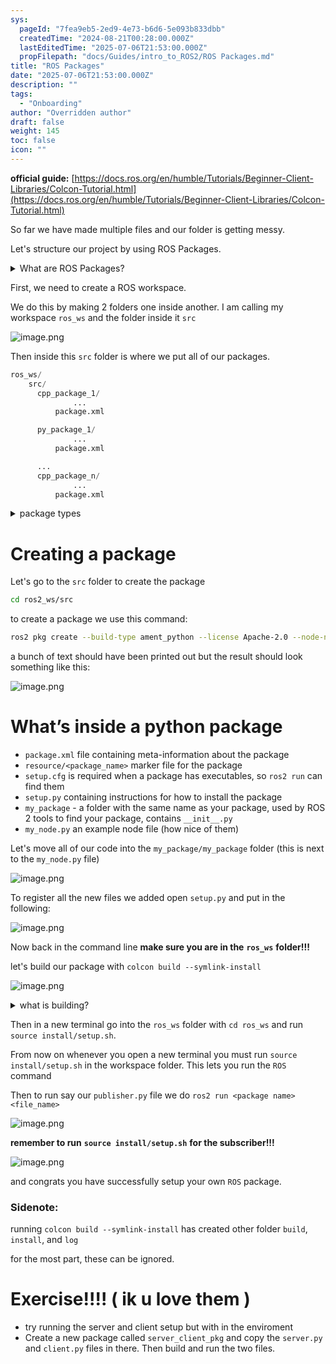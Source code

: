 ```yaml
---
sys:
  pageId: "7fea9eb5-2ed9-4e73-b6d6-5e093b833dbb"
  createdTime: "2024-08-21T00:28:00.000Z"
  lastEditedTime: "2025-07-06T21:53:00.000Z"
  propFilepath: "docs/Guides/intro_to_ROS2/ROS Packages.md"
title: "ROS Packages"
date: "2025-07-06T21:53:00.000Z"
description: ""
tags:
  - "Onboarding"
author: "Overridden author"
draft: false
weight: 145
toc: false
icon: ""
---
```


**official guide:** [https://docs.ros.org/en/humble/Tutorials/Beginner-Client-Libraries/Colcon-Tutorial.html](https://docs.ros.org/en/humble/Tutorials/Beginner-Client-Libraries/Colcon-Tutorial.html)

So far we have made multiple files and our folder is getting messy.

Let's structure our project by using ROS Packages.

<details>
      <summary>What are ROS Packages?</summary>
      ROS Packages are, as the name implies, packages of code that are highly sharable between ROS developers.
  </details>

First, we need to create a ROS workspace.

We do this by making 2 folders one inside another. I am calling my workspace `ros_ws` and the folder inside it `src`

![image.png](https://prod-files-secure.s3.us-west-2.amazonaws.com/d518164a-d88e-44d1-a4ee-3adb3bd8bce0/70706947-fd18-4537-a67b-e12946812d31/image.png?X-Amz-Algorithm=AWS4-HMAC-SHA256&X-Amz-Content-Sha256=UNSIGNED-PAYLOAD&X-Amz-Credential=ASIAZI2LB4665XXJFBIN%2F20250715%2Fus-west-2%2Fs3%2Faws4_request&X-Amz-Date=20250715T110855Z&X-Amz-Expires=3600&X-Amz-Security-Token=IQoJb3JpZ2luX2VjECsaCXVzLXdlc3QtMiJIMEYCIQCM7wfEI%2FQeuqdrnaG7a78MjnKrIjjfz84dYn6SILfQQgIhAKdIyg79btNEEOh%2BWSboM26K9BJpuJkgYL6PcTvnLx1RKv8DCEQQABoMNjM3NDIzMTgzODA1IgyovgRrsCxSUBrPgEUq3AP%2FPP5xQtqU6x6MCvKbmDVyvotQ26rA2CCVzURxk%2FSq56xkIKigEmG%2F1yTuFPZ%2FP6YZ6AvY0%2BC5tO1g8mmEqTzsk7Y%2F6cNZb9ekSXtpkhw5kl1WQAOV1xPlym72MEUpU0goh%2FtCfVK2Q5vQrIl3nLxoXsd%2F7tUixithNWPxjpz%2FSS73gYlqTIb51uflC5OxZoiF5dZUpkA1j4YSXvLAnFN4RNSXn7TPoULfIGNGFCxFjuL5n69g2Ml2BpcsXgEuc48pZydYWMRSxAZFLv9nRXbv71%2BsbUIZHcJ1lAy9HE5cFGHsfLZB4I8xzLFYyumCU7mSkJSs3PUQrjiKcl%2FNAQd8MQTyQXun8KEGlMIKqcuEatpTLmjFV5IsYzCYHt1GCotsNhpbEx7AE4LAyOKcBUERomBDq8abUn%2FnzNc8K0NDhGj3fKvWfNbrQMpk9yhZYiiOZQNVcUb8coAQO1iy9pSbIG%2BajAqY4niqymE1MMRQYfSS5zce%2B9ClcyyMC1pozS%2FHInX0IoN8GslV0PXTJ1ODfcfJ9oXWkFsQ5a9Thvkjo1PbAJsJjP2YLNxLWxCH90JhY5lQ9HKyDiMJdeX6Lku8KhW1n2Il8Z5DXFJw4GOrGEZe5HCeeuivTfUnYTCU2djDBjqkAVWJYd5ACw07pWbyKqMsuX%2FNWYI0%2F3Tm1eklgjJbkVvlWTdQTgL5c20JpAuRHipTBEoi%2BH4mLIE4epSB3PRX5JOM0UxWxcnqeqa9NCmWBLGMZU%2BHizQ8vga8Qd%2BnNGlFbCV86%2BgDGpFMvzdnj3d%2B5DzxNB8De6KKa50KcICBPu4KG1h1nZ3q%2F5ZDaLrjeHWmR8JDjRmQOgVxOsXSecHMdR4O5PAV&X-Amz-Signature=7f57f2125f65125f00170d62631502eb270d2bbf2fc247eb6e36107f620b1ad5&X-Amz-SignedHeaders=host&x-amz-checksum-mode=ENABLED&x-id=GetObject)

Then inside this `src` folder is where we put all of our packages.

```python
ros_ws/
    src/
      cpp_package_1/
		      ...
          package.xml

      py_package_1/
		      ...
          package.xml

      ...
      cpp_package_n/
		      ...
          package.xml

```

<details>

<summary>package types</summary>

packages can be either `C++` or python.

the intern file structure is different for each but for this guide we will stick to creating python packages

</details>

# Creating a package

Let's go to the `src` folder to create the package

```bash
cd ros2_ws/src
```

to create a package we use this command:

```bash
ros2 pkg create --build-type ament_python --license Apache-2.0 --node-name my_node my_package
```

a bunch of text should have been printed out but the result should look something like this:

![image.png](https://prod-files-secure.s3.us-west-2.amazonaws.com/d518164a-d88e-44d1-a4ee-3adb3bd8bce0/e6cf1e3f-8512-4a3e-b131-079f800bf3e8/image.png?X-Amz-Algorithm=AWS4-HMAC-SHA256&X-Amz-Content-Sha256=UNSIGNED-PAYLOAD&X-Amz-Credential=ASIAZI2LB4665XXJFBIN%2F20250715%2Fus-west-2%2Fs3%2Faws4_request&X-Amz-Date=20250715T110855Z&X-Amz-Expires=3600&X-Amz-Security-Token=IQoJb3JpZ2luX2VjECsaCXVzLXdlc3QtMiJIMEYCIQCM7wfEI%2FQeuqdrnaG7a78MjnKrIjjfz84dYn6SILfQQgIhAKdIyg79btNEEOh%2BWSboM26K9BJpuJkgYL6PcTvnLx1RKv8DCEQQABoMNjM3NDIzMTgzODA1IgyovgRrsCxSUBrPgEUq3AP%2FPP5xQtqU6x6MCvKbmDVyvotQ26rA2CCVzURxk%2FSq56xkIKigEmG%2F1yTuFPZ%2FP6YZ6AvY0%2BC5tO1g8mmEqTzsk7Y%2F6cNZb9ekSXtpkhw5kl1WQAOV1xPlym72MEUpU0goh%2FtCfVK2Q5vQrIl3nLxoXsd%2F7tUixithNWPxjpz%2FSS73gYlqTIb51uflC5OxZoiF5dZUpkA1j4YSXvLAnFN4RNSXn7TPoULfIGNGFCxFjuL5n69g2Ml2BpcsXgEuc48pZydYWMRSxAZFLv9nRXbv71%2BsbUIZHcJ1lAy9HE5cFGHsfLZB4I8xzLFYyumCU7mSkJSs3PUQrjiKcl%2FNAQd8MQTyQXun8KEGlMIKqcuEatpTLmjFV5IsYzCYHt1GCotsNhpbEx7AE4LAyOKcBUERomBDq8abUn%2FnzNc8K0NDhGj3fKvWfNbrQMpk9yhZYiiOZQNVcUb8coAQO1iy9pSbIG%2BajAqY4niqymE1MMRQYfSS5zce%2B9ClcyyMC1pozS%2FHInX0IoN8GslV0PXTJ1ODfcfJ9oXWkFsQ5a9Thvkjo1PbAJsJjP2YLNxLWxCH90JhY5lQ9HKyDiMJdeX6Lku8KhW1n2Il8Z5DXFJw4GOrGEZe5HCeeuivTfUnYTCU2djDBjqkAVWJYd5ACw07pWbyKqMsuX%2FNWYI0%2F3Tm1eklgjJbkVvlWTdQTgL5c20JpAuRHipTBEoi%2BH4mLIE4epSB3PRX5JOM0UxWxcnqeqa9NCmWBLGMZU%2BHizQ8vga8Qd%2BnNGlFbCV86%2BgDGpFMvzdnj3d%2B5DzxNB8De6KKa50KcICBPu4KG1h1nZ3q%2F5ZDaLrjeHWmR8JDjRmQOgVxOsXSecHMdR4O5PAV&X-Amz-Signature=13ce83493700cb77ec32330f1c3ec5d73d4a6517aa0f9f8f7bf5ee9333ee1072&X-Amz-SignedHeaders=host&x-amz-checksum-mode=ENABLED&x-id=GetObject)

# What’s inside a python package

- `package.xml` file containing meta-information about the package
- `resource/<package_name>` marker file for the package
- `setup.cfg` is required when a package has executables, so `ros2 run` can find them
- `setup.py` containing instructions for how to install the package
- `my_package` - a folder with the same name as your package, used by ROS 2 tools to find your package, contains `__init__.py`
- `my_node.py` an example node file (how nice of them)

Let's move all of our code into the `my_package/my_package` folder (this is next to the `my_node.py` file)

![image.png](https://prod-files-secure.s3.us-west-2.amazonaws.com/d518164a-d88e-44d1-a4ee-3adb3bd8bce0/9ce58f11-0da9-4d3e-b86d-506a9685d378/image.png?X-Amz-Algorithm=AWS4-HMAC-SHA256&X-Amz-Content-Sha256=UNSIGNED-PAYLOAD&X-Amz-Credential=ASIAZI2LB4665XXJFBIN%2F20250715%2Fus-west-2%2Fs3%2Faws4_request&X-Amz-Date=20250715T110855Z&X-Amz-Expires=3600&X-Amz-Security-Token=IQoJb3JpZ2luX2VjECsaCXVzLXdlc3QtMiJIMEYCIQCM7wfEI%2FQeuqdrnaG7a78MjnKrIjjfz84dYn6SILfQQgIhAKdIyg79btNEEOh%2BWSboM26K9BJpuJkgYL6PcTvnLx1RKv8DCEQQABoMNjM3NDIzMTgzODA1IgyovgRrsCxSUBrPgEUq3AP%2FPP5xQtqU6x6MCvKbmDVyvotQ26rA2CCVzURxk%2FSq56xkIKigEmG%2F1yTuFPZ%2FP6YZ6AvY0%2BC5tO1g8mmEqTzsk7Y%2F6cNZb9ekSXtpkhw5kl1WQAOV1xPlym72MEUpU0goh%2FtCfVK2Q5vQrIl3nLxoXsd%2F7tUixithNWPxjpz%2FSS73gYlqTIb51uflC5OxZoiF5dZUpkA1j4YSXvLAnFN4RNSXn7TPoULfIGNGFCxFjuL5n69g2Ml2BpcsXgEuc48pZydYWMRSxAZFLv9nRXbv71%2BsbUIZHcJ1lAy9HE5cFGHsfLZB4I8xzLFYyumCU7mSkJSs3PUQrjiKcl%2FNAQd8MQTyQXun8KEGlMIKqcuEatpTLmjFV5IsYzCYHt1GCotsNhpbEx7AE4LAyOKcBUERomBDq8abUn%2FnzNc8K0NDhGj3fKvWfNbrQMpk9yhZYiiOZQNVcUb8coAQO1iy9pSbIG%2BajAqY4niqymE1MMRQYfSS5zce%2B9ClcyyMC1pozS%2FHInX0IoN8GslV0PXTJ1ODfcfJ9oXWkFsQ5a9Thvkjo1PbAJsJjP2YLNxLWxCH90JhY5lQ9HKyDiMJdeX6Lku8KhW1n2Il8Z5DXFJw4GOrGEZe5HCeeuivTfUnYTCU2djDBjqkAVWJYd5ACw07pWbyKqMsuX%2FNWYI0%2F3Tm1eklgjJbkVvlWTdQTgL5c20JpAuRHipTBEoi%2BH4mLIE4epSB3PRX5JOM0UxWxcnqeqa9NCmWBLGMZU%2BHizQ8vga8Qd%2BnNGlFbCV86%2BgDGpFMvzdnj3d%2B5DzxNB8De6KKa50KcICBPu4KG1h1nZ3q%2F5ZDaLrjeHWmR8JDjRmQOgVxOsXSecHMdR4O5PAV&X-Amz-Signature=94f567a67eb2ce0cab3667de28c2fedb9f2c40c4276e2a0c8ffdb11423b0fe3e&X-Amz-SignedHeaders=host&x-amz-checksum-mode=ENABLED&x-id=GetObject)

To register all the new files we added open `setup.py` and put in the following:

![image.png](https://prod-files-secure.s3.us-west-2.amazonaws.com/d518164a-d88e-44d1-a4ee-3adb3bd8bce0/1cd7c262-4cae-4496-9d75-c178537d24a2/image.png?X-Amz-Algorithm=AWS4-HMAC-SHA256&X-Amz-Content-Sha256=UNSIGNED-PAYLOAD&X-Amz-Credential=ASIAZI2LB4665XXJFBIN%2F20250715%2Fus-west-2%2Fs3%2Faws4_request&X-Amz-Date=20250715T110855Z&X-Amz-Expires=3600&X-Amz-Security-Token=IQoJb3JpZ2luX2VjECsaCXVzLXdlc3QtMiJIMEYCIQCM7wfEI%2FQeuqdrnaG7a78MjnKrIjjfz84dYn6SILfQQgIhAKdIyg79btNEEOh%2BWSboM26K9BJpuJkgYL6PcTvnLx1RKv8DCEQQABoMNjM3NDIzMTgzODA1IgyovgRrsCxSUBrPgEUq3AP%2FPP5xQtqU6x6MCvKbmDVyvotQ26rA2CCVzURxk%2FSq56xkIKigEmG%2F1yTuFPZ%2FP6YZ6AvY0%2BC5tO1g8mmEqTzsk7Y%2F6cNZb9ekSXtpkhw5kl1WQAOV1xPlym72MEUpU0goh%2FtCfVK2Q5vQrIl3nLxoXsd%2F7tUixithNWPxjpz%2FSS73gYlqTIb51uflC5OxZoiF5dZUpkA1j4YSXvLAnFN4RNSXn7TPoULfIGNGFCxFjuL5n69g2Ml2BpcsXgEuc48pZydYWMRSxAZFLv9nRXbv71%2BsbUIZHcJ1lAy9HE5cFGHsfLZB4I8xzLFYyumCU7mSkJSs3PUQrjiKcl%2FNAQd8MQTyQXun8KEGlMIKqcuEatpTLmjFV5IsYzCYHt1GCotsNhpbEx7AE4LAyOKcBUERomBDq8abUn%2FnzNc8K0NDhGj3fKvWfNbrQMpk9yhZYiiOZQNVcUb8coAQO1iy9pSbIG%2BajAqY4niqymE1MMRQYfSS5zce%2B9ClcyyMC1pozS%2FHInX0IoN8GslV0PXTJ1ODfcfJ9oXWkFsQ5a9Thvkjo1PbAJsJjP2YLNxLWxCH90JhY5lQ9HKyDiMJdeX6Lku8KhW1n2Il8Z5DXFJw4GOrGEZe5HCeeuivTfUnYTCU2djDBjqkAVWJYd5ACw07pWbyKqMsuX%2FNWYI0%2F3Tm1eklgjJbkVvlWTdQTgL5c20JpAuRHipTBEoi%2BH4mLIE4epSB3PRX5JOM0UxWxcnqeqa9NCmWBLGMZU%2BHizQ8vga8Qd%2BnNGlFbCV86%2BgDGpFMvzdnj3d%2B5DzxNB8De6KKa50KcICBPu4KG1h1nZ3q%2F5ZDaLrjeHWmR8JDjRmQOgVxOsXSecHMdR4O5PAV&X-Amz-Signature=0c1c054ac362a4a599bf75d5af2e9908d6b3d1a279d6f0610c0ff422f9b5ba6d&X-Amz-SignedHeaders=host&x-amz-checksum-mode=ENABLED&x-id=GetObject)

Now back in the command line **make sure you are in the** **`ros_ws`** **folder!!!**

let's build our package with `colcon build --symlink-install`

![image.png](https://prod-files-secure.s3.us-west-2.amazonaws.com/d518164a-d88e-44d1-a4ee-3adb3bd8bce0/2f2a0d27-b173-48fd-b189-5f5c0ce65619/image.png?X-Amz-Algorithm=AWS4-HMAC-SHA256&X-Amz-Content-Sha256=UNSIGNED-PAYLOAD&X-Amz-Credential=ASIAZI2LB4665XXJFBIN%2F20250715%2Fus-west-2%2Fs3%2Faws4_request&X-Amz-Date=20250715T110855Z&X-Amz-Expires=3600&X-Amz-Security-Token=IQoJb3JpZ2luX2VjECsaCXVzLXdlc3QtMiJIMEYCIQCM7wfEI%2FQeuqdrnaG7a78MjnKrIjjfz84dYn6SILfQQgIhAKdIyg79btNEEOh%2BWSboM26K9BJpuJkgYL6PcTvnLx1RKv8DCEQQABoMNjM3NDIzMTgzODA1IgyovgRrsCxSUBrPgEUq3AP%2FPP5xQtqU6x6MCvKbmDVyvotQ26rA2CCVzURxk%2FSq56xkIKigEmG%2F1yTuFPZ%2FP6YZ6AvY0%2BC5tO1g8mmEqTzsk7Y%2F6cNZb9ekSXtpkhw5kl1WQAOV1xPlym72MEUpU0goh%2FtCfVK2Q5vQrIl3nLxoXsd%2F7tUixithNWPxjpz%2FSS73gYlqTIb51uflC5OxZoiF5dZUpkA1j4YSXvLAnFN4RNSXn7TPoULfIGNGFCxFjuL5n69g2Ml2BpcsXgEuc48pZydYWMRSxAZFLv9nRXbv71%2BsbUIZHcJ1lAy9HE5cFGHsfLZB4I8xzLFYyumCU7mSkJSs3PUQrjiKcl%2FNAQd8MQTyQXun8KEGlMIKqcuEatpTLmjFV5IsYzCYHt1GCotsNhpbEx7AE4LAyOKcBUERomBDq8abUn%2FnzNc8K0NDhGj3fKvWfNbrQMpk9yhZYiiOZQNVcUb8coAQO1iy9pSbIG%2BajAqY4niqymE1MMRQYfSS5zce%2B9ClcyyMC1pozS%2FHInX0IoN8GslV0PXTJ1ODfcfJ9oXWkFsQ5a9Thvkjo1PbAJsJjP2YLNxLWxCH90JhY5lQ9HKyDiMJdeX6Lku8KhW1n2Il8Z5DXFJw4GOrGEZe5HCeeuivTfUnYTCU2djDBjqkAVWJYd5ACw07pWbyKqMsuX%2FNWYI0%2F3Tm1eklgjJbkVvlWTdQTgL5c20JpAuRHipTBEoi%2BH4mLIE4epSB3PRX5JOM0UxWxcnqeqa9NCmWBLGMZU%2BHizQ8vga8Qd%2BnNGlFbCV86%2BgDGpFMvzdnj3d%2B5DzxNB8De6KKa50KcICBPu4KG1h1nZ3q%2F5ZDaLrjeHWmR8JDjRmQOgVxOsXSecHMdR4O5PAV&X-Amz-Signature=cd011203fd24a096e9a0bb2f25b7bb89b315d79bd396347de926a068ad6b5076&X-Amz-SignedHeaders=host&x-amz-checksum-mode=ENABLED&x-id=GetObject)

<details>

<summary>what is building?</summary>

if you are a CS major at Rose-Hulman you will learn the answer to this in CSSE132

but TLDR; is it combines all the code files into one program that can be run easily 

</details>

Then in a new terminal go into the `ros_ws` folder with `cd ros_ws` and run `source install/setup.sh`. 

From now on whenever you open a new terminal you must run `source install/setup.sh` in the workspace folder. This lets you run the `ROS` command

Then to run say our `publisher.py` file we do `ros2 run <package name> <file_name>`

![image.png](https://prod-files-secure.s3.us-west-2.amazonaws.com/d518164a-d88e-44d1-a4ee-3adb3bd8bce0/4f4b1219-3a44-4632-aa0a-ce3471699f59/image.png?X-Amz-Algorithm=AWS4-HMAC-SHA256&X-Amz-Content-Sha256=UNSIGNED-PAYLOAD&X-Amz-Credential=ASIAZI2LB4665XXJFBIN%2F20250715%2Fus-west-2%2Fs3%2Faws4_request&X-Amz-Date=20250715T110855Z&X-Amz-Expires=3600&X-Amz-Security-Token=IQoJb3JpZ2luX2VjECsaCXVzLXdlc3QtMiJIMEYCIQCM7wfEI%2FQeuqdrnaG7a78MjnKrIjjfz84dYn6SILfQQgIhAKdIyg79btNEEOh%2BWSboM26K9BJpuJkgYL6PcTvnLx1RKv8DCEQQABoMNjM3NDIzMTgzODA1IgyovgRrsCxSUBrPgEUq3AP%2FPP5xQtqU6x6MCvKbmDVyvotQ26rA2CCVzURxk%2FSq56xkIKigEmG%2F1yTuFPZ%2FP6YZ6AvY0%2BC5tO1g8mmEqTzsk7Y%2F6cNZb9ekSXtpkhw5kl1WQAOV1xPlym72MEUpU0goh%2FtCfVK2Q5vQrIl3nLxoXsd%2F7tUixithNWPxjpz%2FSS73gYlqTIb51uflC5OxZoiF5dZUpkA1j4YSXvLAnFN4RNSXn7TPoULfIGNGFCxFjuL5n69g2Ml2BpcsXgEuc48pZydYWMRSxAZFLv9nRXbv71%2BsbUIZHcJ1lAy9HE5cFGHsfLZB4I8xzLFYyumCU7mSkJSs3PUQrjiKcl%2FNAQd8MQTyQXun8KEGlMIKqcuEatpTLmjFV5IsYzCYHt1GCotsNhpbEx7AE4LAyOKcBUERomBDq8abUn%2FnzNc8K0NDhGj3fKvWfNbrQMpk9yhZYiiOZQNVcUb8coAQO1iy9pSbIG%2BajAqY4niqymE1MMRQYfSS5zce%2B9ClcyyMC1pozS%2FHInX0IoN8GslV0PXTJ1ODfcfJ9oXWkFsQ5a9Thvkjo1PbAJsJjP2YLNxLWxCH90JhY5lQ9HKyDiMJdeX6Lku8KhW1n2Il8Z5DXFJw4GOrGEZe5HCeeuivTfUnYTCU2djDBjqkAVWJYd5ACw07pWbyKqMsuX%2FNWYI0%2F3Tm1eklgjJbkVvlWTdQTgL5c20JpAuRHipTBEoi%2BH4mLIE4epSB3PRX5JOM0UxWxcnqeqa9NCmWBLGMZU%2BHizQ8vga8Qd%2BnNGlFbCV86%2BgDGpFMvzdnj3d%2B5DzxNB8De6KKa50KcICBPu4KG1h1nZ3q%2F5ZDaLrjeHWmR8JDjRmQOgVxOsXSecHMdR4O5PAV&X-Amz-Signature=18c34524c7ddd01a4b9c113379db15dfb49f83d1c242184b04a61e202e7cb3e3&X-Amz-SignedHeaders=host&x-amz-checksum-mode=ENABLED&x-id=GetObject)

**remember to run** **`source install/setup.sh`** **for the subscriber!!!**

![image.png](https://prod-files-secure.s3.us-west-2.amazonaws.com/d518164a-d88e-44d1-a4ee-3adb3bd8bce0/02121119-dad4-49ec-8356-c956108b4243/image.png?X-Amz-Algorithm=AWS4-HMAC-SHA256&X-Amz-Content-Sha256=UNSIGNED-PAYLOAD&X-Amz-Credential=ASIAZI2LB4665XXJFBIN%2F20250715%2Fus-west-2%2Fs3%2Faws4_request&X-Amz-Date=20250715T110855Z&X-Amz-Expires=3600&X-Amz-Security-Token=IQoJb3JpZ2luX2VjECsaCXVzLXdlc3QtMiJIMEYCIQCM7wfEI%2FQeuqdrnaG7a78MjnKrIjjfz84dYn6SILfQQgIhAKdIyg79btNEEOh%2BWSboM26K9BJpuJkgYL6PcTvnLx1RKv8DCEQQABoMNjM3NDIzMTgzODA1IgyovgRrsCxSUBrPgEUq3AP%2FPP5xQtqU6x6MCvKbmDVyvotQ26rA2CCVzURxk%2FSq56xkIKigEmG%2F1yTuFPZ%2FP6YZ6AvY0%2BC5tO1g8mmEqTzsk7Y%2F6cNZb9ekSXtpkhw5kl1WQAOV1xPlym72MEUpU0goh%2FtCfVK2Q5vQrIl3nLxoXsd%2F7tUixithNWPxjpz%2FSS73gYlqTIb51uflC5OxZoiF5dZUpkA1j4YSXvLAnFN4RNSXn7TPoULfIGNGFCxFjuL5n69g2Ml2BpcsXgEuc48pZydYWMRSxAZFLv9nRXbv71%2BsbUIZHcJ1lAy9HE5cFGHsfLZB4I8xzLFYyumCU7mSkJSs3PUQrjiKcl%2FNAQd8MQTyQXun8KEGlMIKqcuEatpTLmjFV5IsYzCYHt1GCotsNhpbEx7AE4LAyOKcBUERomBDq8abUn%2FnzNc8K0NDhGj3fKvWfNbrQMpk9yhZYiiOZQNVcUb8coAQO1iy9pSbIG%2BajAqY4niqymE1MMRQYfSS5zce%2B9ClcyyMC1pozS%2FHInX0IoN8GslV0PXTJ1ODfcfJ9oXWkFsQ5a9Thvkjo1PbAJsJjP2YLNxLWxCH90JhY5lQ9HKyDiMJdeX6Lku8KhW1n2Il8Z5DXFJw4GOrGEZe5HCeeuivTfUnYTCU2djDBjqkAVWJYd5ACw07pWbyKqMsuX%2FNWYI0%2F3Tm1eklgjJbkVvlWTdQTgL5c20JpAuRHipTBEoi%2BH4mLIE4epSB3PRX5JOM0UxWxcnqeqa9NCmWBLGMZU%2BHizQ8vga8Qd%2BnNGlFbCV86%2BgDGpFMvzdnj3d%2B5DzxNB8De6KKa50KcICBPu4KG1h1nZ3q%2F5ZDaLrjeHWmR8JDjRmQOgVxOsXSecHMdR4O5PAV&X-Amz-Signature=0776fb2fbd72ec6d13730386f927463d72a83aa76572271ca45f8a979252eb68&X-Amz-SignedHeaders=host&x-amz-checksum-mode=ENABLED&x-id=GetObject)

and congrats you have successfully setup your own `ROS` package.

### Sidenote:

running `colcon build --symlink-install` has created other folder `build`, `install`, and `log`

for the most part, these can be ignored.

# Exercise!!!! ( ik u love them )

- try running the server and client setup but with in the enviroment
- Create a new package called `server_client_pkg` and copy the `server.py` and `client.py` files in there. Then build and run the two files.
